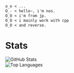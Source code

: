 ```markdown
o_o < ...  
O_- < hello~, i'm nos.  
O_O < i'm from jp.  
O_O < i mainly work with cpp
O_O < and reverse.
```
# Stats
![GitHub Stats](https://github-readme-stats.vercel.app/api?username=nosdayoo&show_icons=true&theme=radical)  
![Top Languages](https://github-readme-stats.vercel.app/api/top-langs/?username=nosdayoo&layout=compact&theme=radical)


